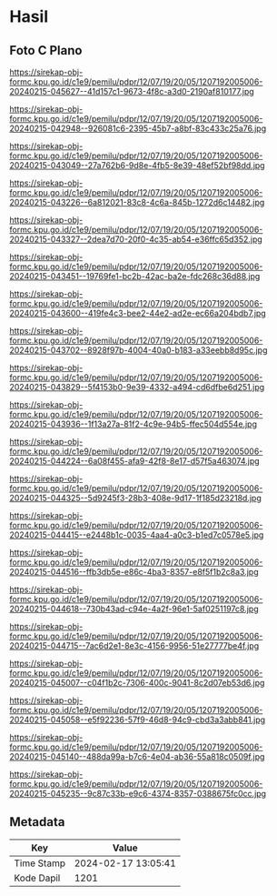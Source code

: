 # Hasil

## Foto C Plano

https://sirekap-obj-formc.kpu.go.id/c1e9/pemilu/pdpr/12/07/19/20/05/1207192005006-20240215-045627--41d157c1-9673-4f8c-a3d0-2190af810177.jpg

https://sirekap-obj-formc.kpu.go.id/c1e9/pemilu/pdpr/12/07/19/20/05/1207192005006-20240215-042948--926081c6-2395-45b7-a8bf-83c433c25a76.jpg

https://sirekap-obj-formc.kpu.go.id/c1e9/pemilu/pdpr/12/07/19/20/05/1207192005006-20240215-043049--27a762b6-9d8e-4fb5-8e39-48ef52bf98dd.jpg

https://sirekap-obj-formc.kpu.go.id/c1e9/pemilu/pdpr/12/07/19/20/05/1207192005006-20240215-043226--6a812021-83c8-4c6a-845b-1272d6c14482.jpg

https://sirekap-obj-formc.kpu.go.id/c1e9/pemilu/pdpr/12/07/19/20/05/1207192005006-20240215-043327--2dea7d70-20f0-4c35-ab54-e36ffc65d352.jpg

https://sirekap-obj-formc.kpu.go.id/c1e9/pemilu/pdpr/12/07/19/20/05/1207192005006-20240215-043451--19769fe1-bc2b-42ac-ba2e-fdc268c36d88.jpg

https://sirekap-obj-formc.kpu.go.id/c1e9/pemilu/pdpr/12/07/19/20/05/1207192005006-20240215-043600--419fe4c3-bee2-44e2-ad2e-ec66a204bdb7.jpg

https://sirekap-obj-formc.kpu.go.id/c1e9/pemilu/pdpr/12/07/19/20/05/1207192005006-20240215-043702--8928f97b-4004-40a0-b183-a33eebb8d95c.jpg

https://sirekap-obj-formc.kpu.go.id/c1e9/pemilu/pdpr/12/07/19/20/05/1207192005006-20240215-043829--5f4153b0-9e39-4332-a494-cd6dfbe6d251.jpg

https://sirekap-obj-formc.kpu.go.id/c1e9/pemilu/pdpr/12/07/19/20/05/1207192005006-20240215-043936--1f13a27a-81f2-4c9e-94b5-ffec504d554e.jpg

https://sirekap-obj-formc.kpu.go.id/c1e9/pemilu/pdpr/12/07/19/20/05/1207192005006-20240215-044224--6a08f455-afa9-42f8-8e17-d57f5a463074.jpg

https://sirekap-obj-formc.kpu.go.id/c1e9/pemilu/pdpr/12/07/19/20/05/1207192005006-20240215-044325--5d9245f3-28b3-408e-9d17-1f185d23218d.jpg

https://sirekap-obj-formc.kpu.go.id/c1e9/pemilu/pdpr/12/07/19/20/05/1207192005006-20240215-044415--e2448b1c-0035-4aa4-a0c3-b1ed7c0578e5.jpg

https://sirekap-obj-formc.kpu.go.id/c1e9/pemilu/pdpr/12/07/19/20/05/1207192005006-20240215-044516--ffb3db5e-e86c-4ba3-8357-e8f5f1b2c8a3.jpg

https://sirekap-obj-formc.kpu.go.id/c1e9/pemilu/pdpr/12/07/19/20/05/1207192005006-20240215-044618--730b43ad-c94e-4a2f-96e1-5af0251197c8.jpg

https://sirekap-obj-formc.kpu.go.id/c1e9/pemilu/pdpr/12/07/19/20/05/1207192005006-20240215-044715--7ac6d2e1-8e3c-4156-9956-51e27777be4f.jpg

https://sirekap-obj-formc.kpu.go.id/c1e9/pemilu/pdpr/12/07/19/20/05/1207192005006-20240215-045007--c04f1b2c-7306-400c-9041-8c2d07eb53d6.jpg

https://sirekap-obj-formc.kpu.go.id/c1e9/pemilu/pdpr/12/07/19/20/05/1207192005006-20240215-045058--e5f92236-57f9-46d8-94c9-cbd3a3abb841.jpg

https://sirekap-obj-formc.kpu.go.id/c1e9/pemilu/pdpr/12/07/19/20/05/1207192005006-20240215-045140--488da99a-b7c6-4e04-ab36-55a818c0509f.jpg

https://sirekap-obj-formc.kpu.go.id/c1e9/pemilu/pdpr/12/07/19/20/05/1207192005006-20240215-045235--9c87c33b-e9c6-4374-8357-0388675fc0cc.jpg


## Metadata

| Key        | Value               |
| ---------- | ------------------- |
| Time Stamp | 2024-02-17 13:05:41 |
| Kode Dapil | 1201                |



